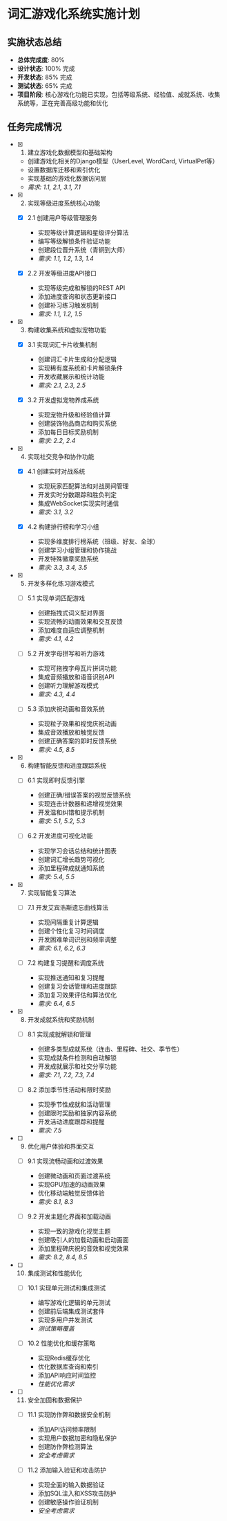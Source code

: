 # 词汇游戏化系统实施计划

## 实施状态总结
- **总体完成度**: 80%
- **设计状态**: 100% 完成
- **开发状态**: 85% 完成
- **测试状态**: 65% 完成
- **项目阶段**: 核心游戏化功能已实现，包括等级系统、经验值、成就系统、收集系统等，正在完善高级功能和优化

## 任务完成情况

- [x] 1. 建立游戏化数据模型和基础架构
  - 创建游戏化相关的Django模型（UserLevel, WordCard, VirtualPet等）
  - 设置数据库迁移和索引优化
  - 实现基础的游戏化数据访问层
  - _需求: 1.1, 2.1, 3.1, 7.1_

- [x] 2. 实现等级进度系统核心功能
  - [x] 2.1 创建用户等级管理服务
    - 实现等级计算逻辑和星级评分算法
    - 编写等级解锁条件验证功能
    - 创建段位晋升系统（青铜到大师）
    - _需求: 1.1, 1.2, 1.3, 1.4_

  - [x] 2.2 开发等级进度API接口
    - 实现等级完成和解锁的REST API
    - 添加进度查询和状态更新接口
    - 创建补习练习触发机制
    - _需求: 1.1, 1.2, 1.5_

- [x] 3. 构建收集系统和虚拟宠物功能
  - [x] 3.1 实现词汇卡片收集机制
    - 创建词汇卡片生成和分配逻辑
    - 实现稀有度系统和卡片解锁条件
    - 开发收藏展示和统计功能
    - _需求: 2.1, 2.3, 2.5_

  - [x] 3.2 开发虚拟宠物养成系统
    - 实现宠物升级和经验值计算
    - 创建装饰物品商店和购买系统
    - 添加每日目标奖励机制
    - _需求: 2.2, 2.4_

- [x] 4. 实现社交竞争和协作功能
  - [x] 4.1 创建实时对战系统
    - 实现玩家匹配算法和对战房间管理
    - 开发实时分数跟踪和胜负判定
    - 集成WebSocket实现实时通信
    - _需求: 3.1, 3.2_

  - [x] 4.2 构建排行榜和学习小组
    - 实现多维度排行榜系统（班级、好友、全球）
    - 创建学习小组管理和协作挑战
    - 开发特殊徽章奖励系统
    - _需求: 3.3, 3.4, 3.5_

- [x] 5. 开发多样化练习游戏模式
  - [ ] 5.1 实现单词匹配游戏
    - 创建拖拽式词义配对界面
    - 实现流畅的动画效果和交互反馈
    - 添加难度自适应调整机制
    - _需求: 4.1, 4.2_

  - [ ] 5.2 开发字母拼写和听力游戏
    - 实现可拖拽字母瓦片拼词功能
    - 集成音频播放和语音识别API
    - 创建听力理解游戏模式
    - _需求: 4.3, 4.4_

  - [ ] 5.3 添加庆祝动画和音效系统
    - 实现粒子效果和视觉庆祝动画
    - 集成音效播放和触觉反馈
    - 创建正确答案的即时反馈系统
    - _需求: 4.5, 8.5_

- [x] 6. 构建智能反馈和进度跟踪系统
  - [ ] 6.1 实现即时反馈引擎
    - 创建正确/错误答案的视觉反馈系统
    - 实现连击计数器和递增视觉效果
    - 开发温和纠错和提示机制
    - _需求: 5.1, 5.2, 5.3_

  - [ ] 6.2 开发进度可视化功能
    - 实现学习会话总结和统计图表
    - 创建词汇增长趋势可视化
    - 添加里程碑成就通知系统
    - _需求: 5.4, 5.5_

- [x] 7. 实现智能复习算法
  - [ ] 7.1 开发艾宾浩斯遗忘曲线算法
    - 实现间隔重复计算逻辑
    - 创建个性化复习时间调度
    - 开发困难单词识别和频率调整
    - _需求: 6.1, 6.2, 6.3_

  - [ ] 7.2 构建复习提醒和调度系统
    - 实现推送通知和复习提醒
    - 创建复习会话管理和进度跟踪
    - 添加复习效果评估和算法优化
    - _需求: 6.4, 6.5_

- [x] 8. 开发成就系统和奖励机制
  - [ ] 8.1 实现成就解锁和管理
    - 创建多类型成就系统（连击、里程碑、社交、季节性）
    - 实现成就条件检测和自动解锁
    - 开发成就展示和社交分享功能
    - _需求: 7.1, 7.2, 7.3, 7.4_

  - [ ] 8.2 添加季节性活动和限时奖励
    - 实现季节性成就和活动管理
    - 创建限时奖励和独家内容系统
    - 开发活动进度跟踪和提醒
    - _需求: 7.5_

- [ ] 9. 优化用户体验和界面交互
  - [ ] 9.1 实现流畅动画和过渡效果
    - 创建微动画和页面过渡系统
    - 实现GPU加速的动画效果
    - 优化移动端触觉反馈体验
    - _需求: 8.1, 8.3_

  - [ ] 9.2 开发主题化界面和加载动画
    - 实现一致的游戏化视觉主题
    - 创建吸引人的加载动画和启动画面
    - 添加里程碑庆祝的音效和视觉效果
    - _需求: 8.2, 8.4, 8.5_

- [ ] 10. 集成测试和性能优化
  - [ ] 10.1 实现单元测试和集成测试
    - 编写游戏化逻辑的单元测试
    - 创建前后端集成测试套件
    - 实现多用户并发测试
    - _测试策略覆盖_

  - [ ] 10.2 性能优化和缓存策略
    - 实现Redis缓存优化
    - 优化数据库查询和索引
    - 添加API响应时间监控
    - _性能优化需求_

- [ ] 11. 安全加固和数据保护
  - [ ] 11.1 实现防作弊和数据安全机制
    - 添加API访问频率限制
    - 实现用户数据加密和隐私保护
    - 创建防作弊检测算法
    - _安全考虑需求_

  - [ ] 11.2 添加输入验证和攻击防护
    - 实现全面的输入数据验证
    - 添加SQL注入和XSS攻击防护
    - 创建敏感操作验证机制
    - _安全考虑需求_